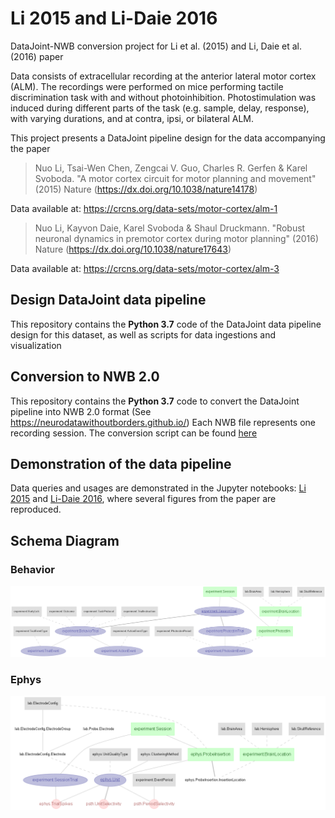 # Li 2015 and Li-Daie 2016
DataJoint-NWB conversion project for Li et al. (2015) and Li, Daie et al. (2016) paper

Data consists of extracellular recording at the anterior lateral motor cortex (ALM). 
The recordings were performed on mice performing tactile discrimination task with and without photoinhibition. 
Photostimulation was induced during different parts of the task (e.g. sample, delay, response), with varying durations, and at contra, ipsi, or bilateral ALM.  
 
This project presents a DataJoint pipeline design for the data accompanying the paper
>Nuo Li, Tsai-Wen Chen, Zengcai V. Guo, Charles R. Gerfen & Karel Svoboda. "A motor cortex circuit for motor planning and movement" (2015) Nature (https://dx.doi.org/10.1038/nature14178)

Data available at: https://crcns.org/data-sets/motor-cortex/alm-1

>Nuo Li, Kayvon Daie, Karel Svoboda & Shaul Druckmann. "Robust neuronal dynamics in premotor cortex during motor planning" (2016) Nature (https://dx.doi.org/10.1038/nature17643)

Data available at: https://crcns.org/data-sets/motor-cortex/alm-3

## Design DataJoint data pipeline 
This repository contains the **Python 3.7** code of the DataJoint data pipeline design for this dataset, as well as scripts for data ingestions and visualization

## Conversion to NWB 2.0
This repository contains the **Python 3.7** code to convert the DataJoint pipeline into NWB 2.0 format (See https://neurodatawithoutborders.github.io/)
Each NWB file represents one recording session. The conversion script can be found [here](scripts/datajoint_to_nwb.py)

## Demonstration of the data pipeline
Data queries and usages are demonstrated in the Jupyter notebooks: [Li 2015](notebooks/Li-2015-demo.ipynb)
 and [Li-Daie 2016](notebooks/Li-Daie-2016-Demo.ipynb), where several figures from the paper are reproduced. 

## Schema Diagram
### Behavior
![ERD of the behavior data pipeline](images/behavior_erd.png)

### Ephys
![ERD of the ephys data pipeline](images/ephys_erd.png)





